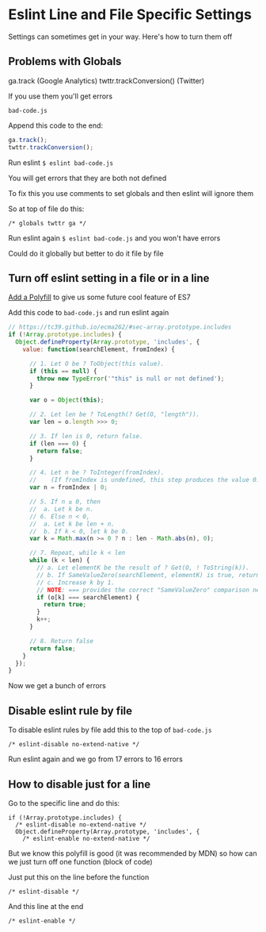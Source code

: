 # Eslint Line and File Specific Settings

Settings can sometimes get in your way. Here's how to turn them off

## Problems with Globals
ga.track (Google Analytics)
twttr.trackConversion() (Twitter)

If you use them you'll get errors

`bad-code.js`

Append this code to the end:

```js
ga.track();
twttr.trackConversion();
```

Run eslint `$ eslint bad-code.js`

You will get errors that they are both not defined

To fix this you use comments to set globals and then eslint will ignore them

So at top of file do this:

`/* globals twttr ga */`

Run eslint again `$ eslint bad-code.js` and you won't have errors

Could do it globally but better to do it file by file

## Turn off eslint setting in a file or in a line

[Add a Polyfill](https://developer.mozilla.org/en-US/docs/Web/JavaScript/Reference/Global_Objects/Array/includes) to give us some future cool feature of ES7

Add this code to `bad-code.js` and run eslint again

```js
// https://tc39.github.io/ecma262/#sec-array.prototype.includes
if (!Array.prototype.includes) {
  Object.defineProperty(Array.prototype, 'includes', {
    value: function(searchElement, fromIndex) {

      // 1. Let O be ? ToObject(this value).
      if (this == null) {
        throw new TypeError('"this" is null or not defined');
      }

      var o = Object(this);

      // 2. Let len be ? ToLength(? Get(O, "length")).
      var len = o.length >>> 0;

      // 3. If len is 0, return false.
      if (len === 0) {
        return false;
      }

      // 4. Let n be ? ToInteger(fromIndex).
      //    (If fromIndex is undefined, this step produces the value 0.)
      var n = fromIndex | 0;

      // 5. If n ≥ 0, then
      //  a. Let k be n.
      // 6. Else n < 0,
      //  a. Let k be len + n.
      //  b. If k < 0, let k be 0.
      var k = Math.max(n >= 0 ? n : len - Math.abs(n), 0);

      // 7. Repeat, while k < len
      while (k < len) {
        // a. Let elementK be the result of ? Get(O, ! ToString(k)).
        // b. If SameValueZero(searchElement, elementK) is true, return true.
        // c. Increase k by 1.
        // NOTE: === provides the correct "SameValueZero" comparison needed here.
        if (o[k] === searchElement) {
          return true;
        }
        k++;
      }

      // 8. Return false
      return false;
    }
  });
}
```

Now we get a bunch of errors

## Disable eslint rule by file
To disable eslint rules by file add this to the top of `bad-code.js`

```
/* eslint-disable no-extend-native */
```

Run eslint again and we go from 17 errors to 16 errors

## How to disable just for a line
Go to the specific line and do this:

```
if (!Array.prototype.includes) {
  /* eslint-disable no-extend-native */
  Object.defineProperty(Array.prototype, 'includes', {
    /* eslint-enable no-extend-native */
```

But we know this polyfill is good (it was recommended by MDN) so how can we just turn off one function (block of code)

Just put this on the line before the function

`/* eslint-disable */`

And this line at the end

`/* eslint-enable */`


